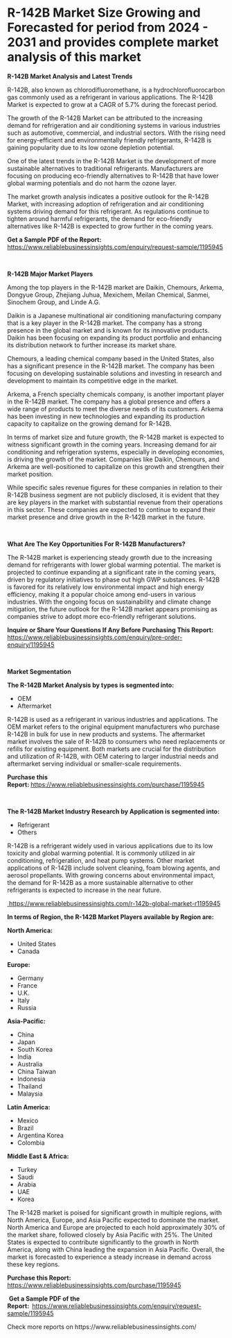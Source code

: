 <p><h1>R-142B Market Size Growing and Forecasted for period from 2024 - 2031 and provides complete market analysis of this market</h1></p><p><strong>R-142B Market Analysis and Latest Trends</strong></p>
<p><p>R-142B, also known as chlorodifluoromethane, is a hydrochlorofluorocarbon gas commonly used as a refrigerant in various applications. The R-142B Market is expected to grow at a CAGR of 5.7% during the forecast period. </p><p>The growth of the R-142B Market can be attributed to the increasing demand for refrigeration and air conditioning systems in various industries such as automotive, commercial, and industrial sectors. With the rising need for energy-efficient and environmentally friendly refrigerants, R-142B is gaining popularity due to its low ozone depletion potential.</p><p>One of the latest trends in the R-142B Market is the development of more sustainable alternatives to traditional refrigerants. Manufacturers are focusing on producing eco-friendly alternatives to R-142B that have lower global warming potentials and do not harm the ozone layer.</p><p>The market growth analysis indicates a positive outlook for the R-142B Market, with increasing adoption of refrigeration and air conditioning systems driving demand for this refrigerant. As regulations continue to tighten around harmful refrigerants, the demand for eco-friendly alternatives like R-142B is expected to grow further in the coming years.</p></p>
<p><strong>Get a Sample PDF of the Report:&nbsp;</strong> <a href="https://www.reliablebusinessinsights.com/enquiry/request-sample/1195945">https://www.reliablebusinessinsights.com/enquiry/request-sample/1195945</a></p>
<p>&nbsp;</p>
<p><strong>R-142B Major Market Players</strong></p>
<p><p>Among the top players in the R-142B market are Daikin, Chemours, Arkema, Dongyue Group, Zhejiang Juhua, Mexichem, Meilan Chemical, Sanmei, Sinochem Group, and Linde A.G. </p><p>Daikin is a Japanese multinational air conditioning manufacturing company that is a key player in the R-142B market. The company has a strong presence in the global market and is known for its innovative products. Daikin has been focusing on expanding its product portfolio and enhancing its distribution network to further increase its market share.</p><p>Chemours, a leading chemical company based in the United States, also has a significant presence in the R-142B market. The company has been focusing on developing sustainable solutions and investing in research and development to maintain its competitive edge in the market.</p><p>Arkema, a French specialty chemicals company, is another important player in the R-142B market. The company has a global presence and offers a wide range of products to meet the diverse needs of its customers. Arkema has been investing in new technologies and expanding its production capacity to capitalize on the growing demand for R-142B.</p><p>In terms of market size and future growth, the R-142B market is expected to witness significant growth in the coming years. Increasing demand for air conditioning and refrigeration systems, especially in developing economies, is driving the growth of the market. Companies like Daikin, Chemours, and Arkema are well-positioned to capitalize on this growth and strengthen their market position.</p><p>While specific sales revenue figures for these companies in relation to their R-142B business segment are not publicly disclosed, it is evident that they are key players in the market with substantial revenue from their operations in this sector. These companies are expected to continue to expand their market presence and drive growth in the R-142B market in the future.</p></p>
<p>&nbsp;</p>
<p><strong>What Are The Key Opportunities For R-142B Manufacturers?</strong></p>
<p><p>The R-142B market is experiencing steady growth due to the increasing demand for refrigerants with lower global warming potential. The market is projected to continue expanding at a significant rate in the coming years, driven by regulatory initiatives to phase out high GWP substances. R-142B is favored for its relatively low environmental impact and high energy efficiency, making it a popular choice among end-users in various industries. With the ongoing focus on sustainability and climate change mitigation, the future outlook for the R-142B market appears promising as companies strive to adopt more eco-friendly refrigerant solutions.</p></p>
<p><strong>Inquire or Share Your Questions If Any Before Purchasing This Report:</strong> <a href="https://www.reliablebusinessinsights.com/enquiry/pre-order-enquiry/1195945">https://www.reliablebusinessinsights.com/enquiry/pre-order-enquiry/1195945</a></p>
<p>&nbsp;</p>
<p><strong>Market Segmentation</strong></p>
<p><strong>The R-142B Market Analysis by types is segmented into:</strong></p>
<p><ul><li>OEM</li><li>Aftermarket</li></ul></p>
<p><p>R-142B is used as a refrigerant in various industries and applications. The OEM market refers to the original equipment manufacturers who purchase R-142B in bulk for use in new products and systems. The aftermarket market involves the sale of R-142B to consumers who need replacements or refills for existing equipment. Both markets are crucial for the distribution and utilization of R-142B, with OEM catering to larger industrial needs and aftermarket serving individual or smaller-scale requirements.</p></p>
<p><strong>Purchase this Report:&nbsp;</strong><a href="https://www.reliablebusinessinsights.com/purchase/1195945">https://www.reliablebusinessinsights.com/purchase/1195945</a></p>
<p>&nbsp;</p>
<p><strong>The R-142B Market Industry Research by Application is segmented into:</strong></p>
<p><ul><li>Refrigerant</li><li>Others</li></ul></p>
<p><p>R-142B is a refrigerant widely used in various applications due to its low toxicity and global warming potential. It is commonly utilized in air conditioning, refrigeration, and heat pump systems. Other market applications of R-142B include solvent cleaning, foam blowing agents, and aerosol propellants. With growing concerns about environmental impact, the demand for R-142B as a more sustainable alternative to other refrigerants is expected to increase in the near future.</p></p>
<p><a href="https://www.reliablebusinessinsights.com/r-142b-global-market-r1195945">&nbsp;https://www.reliablebusinessinsights.com/r-142b-global-market-r1195945</a></p>
<p><strong>In terms of Region, the R-142B Market Players available by Region are:</strong></p>
<p>
    <p> <strong> North America: </strong>
        <ul>
            <li>United States</li>
            <li>Canada</li>
        </ul>
        </p> 
    <p> <strong> Europe: </strong>
        <ul>
            <li>Germany</li>
            <li>France</li>
            <li>U.K.</li>
            <li>Italy</li>
            <li>Russia</li>
        </ul>
        </p> 
    <p> <strong> Asia-Pacific: </strong>
        <ul>
            <li>China</li>
            <li>Japan</li>
            <li>South Korea</li>
            <li>India</li>
            <li>Australia</li>
            <li>China Taiwan</li>
            <li>Indonesia</li>
            <li>Thailand</li>
            <li>Malaysia</li>
        </ul>
        </p> 
    <p> <strong> Latin America: </strong>
        <ul>
            <li>Mexico</li>
            <li>Brazil</li>
            <li>Argentina Korea</li>
            <li>Colombia</li>
        </ul>
        </p> 
    <p> <strong> Middle East & Africa: </strong>
        <ul>
            <li>Turkey</li>
            <li>Saudi</li>
            <li>Arabia</li>
            <li>UAE</li>
            <li>Korea</li>
        </ul>
    </p>
    </p>
<p><p>The R-142B market is poised for significant growth in multiple regions, with North America, Europe, and Asia Pacific expected to dominate the market. North America and Europe are projected to each hold approximately 30% of the market share, followed closely by Asia Pacific with 25%. The United States is expected to contribute significantly to the growth in North America, along with China leading the expansion in Asia Pacific. Overall, the market is forecasted to experience a steady increase in demand across these key regions.</p></p>
<p><strong>Purchase this Report: </strong><a href="https://www.reliablebusinessinsights.com/purchase/1195945">https://www.reliablebusinessinsights.com/purchase/1195945</a></p>
<p>&nbsp;<strong>Get a Sample PDF of the Report:&nbsp;&nbsp;</strong><a href="https://www.reliablebusinessinsights.com/enquiry/request-sample/1195945">https://www.reliablebusinessinsights.com/enquiry/request-sample/1195945</a></p>
<p><strong></strong></p>
<p>Check more reports on https://www.reliablebusinessinsights.com/</p>